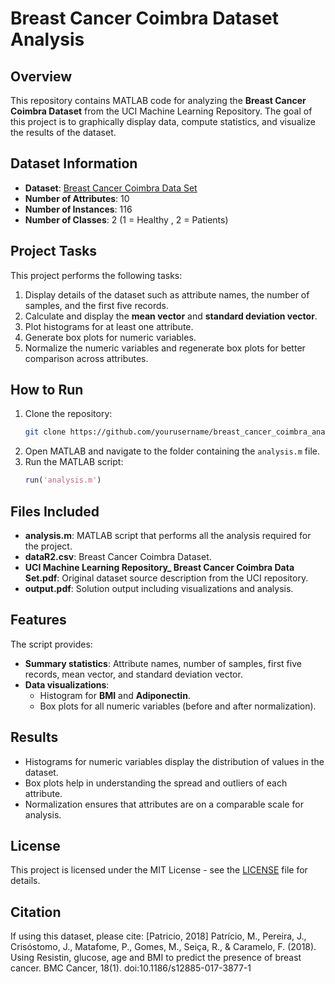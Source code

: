# Breast Cancer Coimbra Dataset Analysis

## Overview
This repository contains MATLAB code for analyzing the **Breast Cancer Coimbra Dataset** from the UCI Machine Learning Repository. The goal of this project is to graphically display data, compute statistics, and visualize the results of the dataset.

## Dataset Information
- **Dataset**: [Breast Cancer Coimbra Data Set](https://archive.ics.uci.edu/ml/datasets/Breast+Cancer+Coimbra)
- **Number of Attributes**: 10
- **Number of Instances**: 116
- **Number of Classes**: 2 (1 = Healthy , 2 = Patients)

## Project Tasks
This project performs the following tasks:
1. Display details of the dataset such as attribute names, the number of samples, and the first five records.
2. Calculate and display the **mean vector** and **standard deviation vector**.
3. Plot histograms for at least one attribute.
4. Generate box plots for numeric variables.
5. Normalize the numeric variables and regenerate box plots for better comparison across attributes.

## How to Run
1. Clone the repository:
    ```bash
    git clone https://github.com/yourusername/breast_cancer_coimbra_analysis.git
    ```
2. Open MATLAB and navigate to the folder containing the `analysis.m` file.
3. Run the MATLAB script:
    ```matlab
    run('analysis.m')
    ```

## Files Included
- **analysis.m**: MATLAB script that performs all the analysis required for the project.
- **dataR2.csv**: Breast Cancer Coimbra Dataset.
- **UCI Machine Learning Repository_ Breast Cancer Coimbra Data Set.pdf**: Original dataset source description from the UCI repository.
- **output.pdf**: Solution output including visualizations and analysis.

## Features
The script provides:
- **Summary statistics**: Attribute names, number of samples, first five records, mean vector, and standard deviation vector.
- **Data visualizations**:
  - Histogram for **BMI** and **Adiponectin**.
  - Box plots for all numeric variables (before and after normalization).

## Results
- Histograms for numeric variables display the distribution of values in the dataset.
- Box plots help in understanding the spread and outliers of each attribute.
- Normalization ensures that attributes are on a comparable scale for analysis.

## License
This project is licensed under the MIT License - see the [LICENSE](LICENSE) file for details.

## Citation
If using this dataset, please cite:
[Patricio, 2018] Patrício, M., Pereira, J., Crisóstomo, J., Matafome, P., Gomes, M., Seiça, R., & Caramelo, F. (2018). Using Resistin, glucose, age and BMI to
predict the presence of breast cancer. BMC Cancer, 18(1). doi:10.1186/s12885-017-3877-1